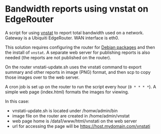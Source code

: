 # Bandwidth reports using vnstat on EdgeRouter
A script for using [vnstat](https://humdi.net/vnstat/) to report total bandwidth used on a network. Gateway is a Ubiquiti EdgeRouter. WAN interface is eth0.

This solution requires configuring the router for [Debian packages](https://help.ui.com/hc/en-us/articles/205202560-EdgeMAX-Add-other-Debian-packages-to-EdgeOS) and then the install of ```vnstat```. A separate web server for publishing reports is also needed (the reports are not published on the router).

On the router vnstati-update.sh uses the vnstati command to export summary and other reports in image (PNG) format, and then scp to copy those images over to the web server.

A cron job is set up on the router to run the script every hour (```0 * * * *```). A simple web page (index.html) formats the images for viewing.

In this case:

* vnstati-update.sh is located under /homw/admin/bin
* image file on the router are created in /home/admin/vnstat
* web page home is /data1/www/html/vnstati on the web server
* url for accessing the page will be https://host.mydomain.com/vnstati
